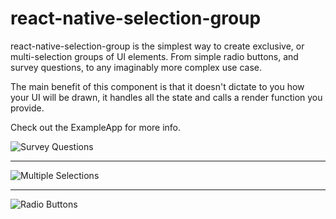 # react-native-selection-group

react-native-selection-group is the simplest way to create exclusive, or multi-selection groups of UI elements. From simple radio buttons, and survey questions, to any imaginably more complex use case.

The main benefit of this component is that it doesn't dictate to you how your UI will be drawn, it handles all the state and calls a render function you provide.

Check out the ExampleApp for more info.

![Survey Questions](https://i.imgur.com/I1qx6Pg.png)

---

![Multiple Selections](https://i.imgur.com/HiZUjzm.png)

---

![Radio Buttons](https://i.imgur.com/tlY99CI.png)

